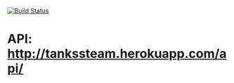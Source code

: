 [![Build Status](https://travis-ci.org/tupiznak/tanks-09-2016.svg?branch=master)](https://travis-ci.org/tupiznak/tanks-09-2016)
# API: http://tankssteam.herokuapp.com/api/ 
